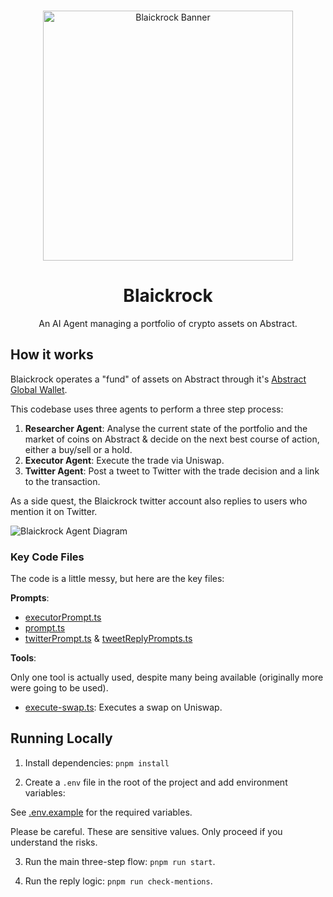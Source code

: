 <p align="center">
    <br />
    <img src="https://github.com/jarrodwatts/blaickrock/blob/main/banner.png?raw=true" width="400" alt="Blaickrock Banner"/>
</p>

<div align="center">
<h1>Blaickrock</h1>

<p>
    An AI Agent managing a portfolio of crypto assets on Abstract.
</p>
</div>

## How it works

Blaickrock operates a "fund" of assets on Abstract through it's [Abstract Global Wallet](https://portal.abs.xyz/profile/0x482B6f266df2B8C4790b520348EDC5Ca8C7b387B).

This codebase uses three agents to perform a three step process:

1. **Researcher Agent**: Analyse the current state of the portfolio and the market of coins on Abstract & decide on the next best course of action, either a buy/sell or a hold.
2. **Executor Agent**: Execute the trade via Uniswap.
3. **Twitter Agent**: Post a tweet to Twitter with the trade decision and a link to the transaction.

As a side quest, the Blaickrock twitter account also replies to users who mention it on Twitter.

![Blaickrock Agent Diagram](https://github.com/jarrodwatts/blaickrock/blob/main/blaickrock-agent-flow.png?raw=true)

### Key Code Files

The code is a little messy, but here are the key files:

**Prompts**:

- [executorPrompt.ts](./src/prompt/prompt.ts)
- [prompt.ts](./src/prompt/executorPrompt.ts)
- [twitterPrompt.ts](./src/prompt/twitterPrompts.ts) & [tweetReplyPrompts.ts](./src/prompt/tweetReplyPrompts.ts)

**Tools**:

Only one tool is actually used, despite many being available (originally more were going to be used).

- [execute-swap.ts](./src/tools/execute-swap.ts): Executes a swap on Uniswap.

## Running Locally

1. Install dependencies: `pnpm install`

2. Create a `.env` file in the root of the project and add environment variables:

See [.env.example](.env.example) for the required variables.

Please be careful. These are sensitive values. Only proceed if you understand the risks.

3. Run the main three-step flow: `pnpm run start`.

4. Run the reply logic: `pnpm run check-mentions`.
